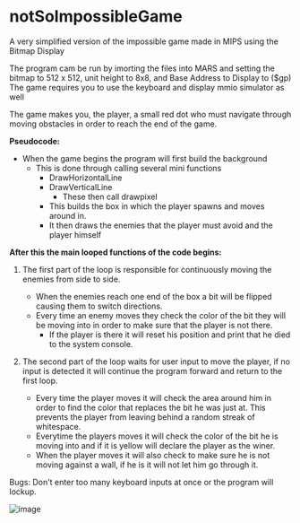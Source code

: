 # notSoImpossibleGame
A very simplified version of the impossible game made in MIPS using the Bitmap Display 


The program cam be run by imorting the files into MARS and setting the bitmap to 512 x 512, unit height to 8x8, and Base Address to Display to ($gp)
The game requires you to use the keyboard and display mmio simulator as well

The game makes you, the player, a small red dot who must navigate through moving obstacles in order to reach the end of the game.

**Pseudocode:**
 

 - When the game begins the program will first build the background
	 - This is done through calling several mini functions
		 - DrawHorizontalLine
		 - DrawVerticalLine
			 - These then call drawpixel
		 -  This builds the box in which the player spawns and moves around in.
		 - It then draws the enemies that the player must avoid and the player himself
  
  **After this the main looped functions of the code begins:**
  
   
 1) The first part of the loop is responsible for continuously moving the enemies from side to side.
	 
	 - When the enemies reach one end of the box a bit will be flipped causing them to switch directions.
	 - Every time an enemy moves they check the color of the bit they will be moving into in order to make sure that the player is not there. 
		 - If the player is there it will reset his position and print that he died to the system console.
 2) The second part of the loop waits for user input to move the player, if no input is detected it will continue the program forward and return to the first loop.
 
	 - Every time the player moves it will check the area around him in order to find the color that replaces the bit he was just at. This prevents the player from leaving behind a random streak of whitespace.
	 - Everytime the players moves it will check the color of the bit he is moving into and if it is yellow will declare the player as the winer.
	 - When the player moves it will also check to make sure he is not moving against a wall, if he is it will not let him go through it.

Bugs:
  Don't enter too many keyboard inputs at once or the program will lockup.

![image](https://user-images.githubusercontent.com/84866980/233811232-89b675a5-e77e-4f13-b728-be4e45c1f940.png)
